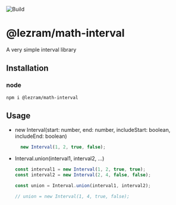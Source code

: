 ![Build](https://github.com/lezram/math-interval/workflows/Build/badge.svg)

# @lezram/math-interval
A very simple interval library

## Installation

### node
```
npm i @lezram/math-interval
```

## Usage

* new Interval(start: number, end: number, includeStart: boolean, includeEnd: boolean)
    ```typescript
      new Interval(1, 2, true, false);
    ```
* Interval.union(interval1, interval2, ...)
    ```typescript
    const interval1 = new Interval(1, 2, true, true);
    const interval2 = new Interval(2, 4, false, false);
  
    const union = Interval.union(interval1, interval2);
  
    // union = new Interval(1, 4, true, false);
    ```

